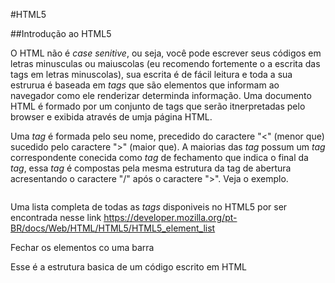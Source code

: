 #HTML5 

##Introdução ao HTML5

O HTML não é *case senitive*, ou seja, você pode escrever seus códigos em letras minusculas ou maiuscolas (eu recomendo fortemente o a escrita das tags em letras minuscolas), sua escrita é de fácil leitura e toda a sua estrurua é baseada em *tags*  que são elementos que informam ao navegador como ele renderizar determinda informação. Uma documento HTML é formado por um conjunto de tags que serão itnerpretadas pelo browser e exibida através de umja página HTML.

Uma *tag* é formada pelo seu nome, precedido do caractere "<" (menor que) sucedido pelo caractere ">" (maior que). A maiorias das *tag* possum um *tag* correspondente conecida como *tag* de fechamento que indica o final da *tag*, essa *tag* é compostas pela mesma estrutura da tag de abertura acresentando o caractere "/" após o caractere ">". Veja o exemplo.

```html

```


Uma lista completa de todas as *tags* disponiveis no HTML5 por ser encontrada nesse link https://developer.mozilla.org/pt-BR/docs/Web/HTML/HTML5/HTML5_element_list













Fechar os elementos co uma barra

Esse é a estrutura basica de um código escrito em HTML




